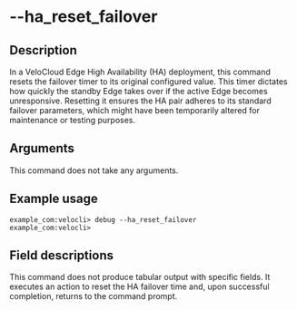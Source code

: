 #	--ha_reset_failover

##	Description
In a VeloCloud Edge High Availability (HA) deployment, this command resets the failover timer to its original configured value. This timer dictates how quickly the standby Edge takes over if the active Edge becomes unresponsive. Resetting it ensures the HA pair adheres to its standard failover parameters, which might have been temporarily altered for maintenance or testing purposes.

##	Arguments
This command does not take any arguments.

##	Example usage
```
example_com:velocli> debug --ha_reset_failover
example_com:velocli>
```

##	Field descriptions
This command does not produce tabular output with specific fields. It executes an action to reset the HA failover time and, upon successful completion, returns to the command prompt.